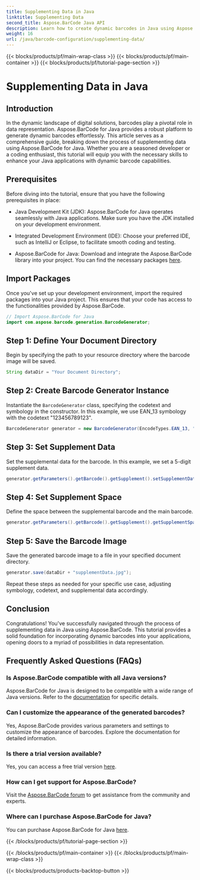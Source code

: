 ```yaml
---
title: Supplementing Data in Java
linktitle: Supplementing Data
second_title: Aspose.BarCode Java API
description: Learn how to create dynamic barcodes in Java using Aspose.BarCode. Step-by-step guide for supplementing data with EAN_13 symbology.
weight: 16
url: /java/barcode-configuration/supplementing-data/
---
```


{{< blocks/products/pf/main-wrap-class >}}
{{< blocks/products/pf/main-container >}}
{{< blocks/products/pf/tutorial-page-section >}}

# Supplementing Data in Java


## Introduction

In the dynamic landscape of digital solutions, barcodes play a pivotal role in data representation. Aspose.BarCode for Java provides a robust platform to generate dynamic barcodes effortlessly. This article serves as a comprehensive guide, breaking down the process of supplementing data using Aspose.BarCode for Java. Whether you are a seasoned developer or a coding enthusiast, this tutorial will equip you with the necessary skills to enhance your Java applications with dynamic barcode capabilities.

## Prerequisites

Before diving into the tutorial, ensure that you have the following prerequisites in place:

- Java Development Kit (JDK): Aspose.BarCode for Java operates seamlessly with Java applications. Make sure you have the JDK installed on your development environment.

- Integrated Development Environment (IDE): Choose your preferred IDE, such as IntelliJ or Eclipse, to facilitate smooth coding and testing.

- Aspose.BarCode for Java: Download and integrate the Aspose.BarCode library into your project. You can find the necessary packages [here](https://releases.aspose.com/barcode/java/).

## Import Packages

Once you've set up your development environment, import the required packages into your Java project. This ensures that your code has access to the functionalities provided by Aspose.BarCode.

```java
// Import Aspose.BarCode for Java
import com.aspose.barcode.generation.BarcodeGenerator;
```

## Step 1: Define Your Document Directory

Begin by specifying the path to your resource directory where the barcode image will be saved.

```java
String dataDir = "Your Document Directory";
```

## Step 2: Create Barcode Generator Instance

Instantiate the `BarcodeGenerator` class, specifying the codetext and symbology in the constructor. In this example, we use EAN_13 symbology with the codetext "123456789123".

```java
BarcodeGenerator generator = new BarcodeGenerator(EncodeTypes.EAN_13, "123456789123");
```

## Step 3: Set Supplement Data

Set the supplemental data for the barcode. In this example, we set a 5-digit supplement data.

```java
generator.getParameters().getBarcode().getSupplement().setSupplementData("12345");
```

## Step 4: Set Supplement Space

Define the space between the supplemental barcode and the main barcode.

```java
generator.getParameters().getBarcode().getSupplement().getSupplementSpace().setPoint(2.0f);
```

## Step 5: Save the Barcode Image

Save the generated barcode image to a file in your specified document directory.

```java
generator.save(dataDir + "supplementData.jpg");
```

Repeat these steps as needed for your specific use case, adjusting symbology, codetext, and supplemental data accordingly.

## Conclusion

Congratulations! You've successfully navigated through the process of supplementing data in Java using Aspose.BarCode. This tutorial provides a solid foundation for incorporating dynamic barcodes into your applications, opening doors to a myriad of possibilities in data representation.

## Frequently Asked Questions (FAQs)

### Is Aspose.BarCode compatible with all Java versions?
Aspose.BarCode for Java is designed to be compatible with a wide range of Java versions. Refer to the [documentation](https://reference.aspose.com/barcode/java/) for specific details.

### Can I customize the appearance of the generated barcodes?
Yes, Aspose.BarCode provides various parameters and settings to customize the appearance of barcodes. Explore the documentation for detailed information.

### Is there a trial version available?
Yes, you can access a free trial version [here](https://releases.aspose.com/).

### How can I get support for Aspose.BarCode?
Visit the [Aspose.BarCode forum](https://forum.aspose.com/c/barcode/13) to get assistance from the community and experts.

### Where can I purchase Aspose.BarCode for Java?
You can purchase Aspose.BarCode for Java [here](https://purchase.aspose.com/buy).





{{< /blocks/products/pf/tutorial-page-section >}}

{{< /blocks/products/pf/main-container >}}
{{< /blocks/products/pf/main-wrap-class >}}

{{< blocks/products/products-backtop-button >}}
